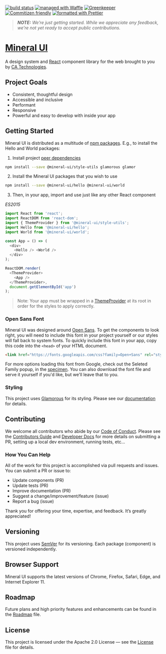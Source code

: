 
[![build status](https://travis-ci.org/mineral-ui/mineral-ui.svg?branch=master)](https://travis-ci.org/mineral-ui/mineral-ui)
[![managed with Waffle](https://img.shields.io/badge/managed_with-waffle-72b2e4.svg)](https://waffle.io/mineral-ui/mineral-ui)
[![Greenkeeper](https://badges.greenkeeper.io/mineral-ui/mineral-ui.svg)](https://greenkeeper.io/)
[![Commitizen friendly](https://img.shields.io/badge/Commitizen-friendly-brightgreen.svg?style=flat)](http://commitizen.github.io/cz-cli/)
[![formatted with Prettier](https://img.shields.io/badge/formatted_with-Prettier-ff69b4.svg)](https://github.com/prettier/prettier)

> **_NOTE:_** _We’re just getting started. While we appreciate any feedback, we’re not yet ready to accept public contributions._

# [Mineral UI](https://mineral-ui.github.io/)

A design system and [React](https://facebook.github.io/react/) component library for the web brought to you by [CA Technologies](http://ca.com).


## Project Goals

- Consistent, thoughtful design
- Accessible and inclusive
- Performant
- Responsive
- Powerful and easy to develop with inside your app


## Getting Started

Mineral UI is distributed as a multitude of [npm packages](https://www.npmjs.com/search?q=@mineral-ui). E.g., to install the Hello and World packages:

1. Install project [peer dependencies](./docs/peer-dependencies.md)

  ```sh
  npm install --save @mineral-ui/style-utils glamorous glamor
  ```

2. Install the Mineral UI packages that you wish to use

  ```sh
  npm install --save @mineral-ui/hello @mineral-ui/world
  ```

3. Then, in your app, import and use just like any other React component

  _ES2015_

  ```js
  import React from 'react';
  import ReactDOM from 'react-dom';
  import { ThemeProvider } from '@mineral-ui/style-utils';
  import Hello from '@mineral-ui/hello';
  import World from '@mineral-ui/world';

  const App = () => (
    <div>
      <Hello /> <World />
    </div>
  );

  ReactDOM.render(
    <ThemeProvider>
      <App />
    </ThemeProvider>,
    document.getElementById('app')
  );
  ```

  > Note: Your app must be wrapped in a [ThemeProvider](./docs/styling.md#themeprovider-theme) at its root in order for the styles to apply correctly.

### Open Sans Font

Mineral UI was designed around [Open Sans](https://fonts.google.com/specimen/Open+Sans). To get the components to look right, you will need to include this font in your project yourself or our styles will fall back to system fonts. To quickly include this font in your app, copy this code into the `<head>` of your HTML document.

  ```html
  <link href="https://fonts.googleapis.com/css?family=Open+Sans" rel="stylesheet">
  ```
  
For more options loading this font from Google, check out the Seleted Family popup, in the [specimen](https://fonts.google.com/specimen/Open+Sans?selection.family=Open+Sans). You can also download the font file and serve it yourself if you'd like, but we'll leave that to you.


### Styling

This project uses [Glamorous](https://github.com/paypal/glamorous/) for its styling. Please see our [documentation](./docs/styling.md) for details.


## Contributing

We welcome all contributors who abide by our [Code of Conduct](./CODE_OF_CONDUCT.md). Please see the [Contributors Guide](./CONTRIBUTING.md) and [Developer Docs](./docs/README.md) for more details on submitting a PR, setting up a local dev environment, running tests, etc...


### How You Can Help

All of the work for this project is accomplished via pull requests and issues. You can submit a PR or issue to:

- Update components (PR)
- Update tests (PR)
- Improve documentation (PR)
- Suggest a change/improvement/feature (issue)
- Report a bug (issue)

Thank you for offering your time, expertise, and feedback. It’s greatly appreciated!


## Versioning

This project uses [SemVer](http://semver.org/) for its versioning. Each package (component) is versioned independently.


## Browser Support

Mineral UI supports the latest versions of Chrome, Firefox, Safari, Edge, and Internet Explorer 11.


## Roadmap

Future plans and high priority features and enhancements can be found in the [Roadmap](./ROADMAP.md) file.

## License

This project is licensed under the Apache 2.0 License — see the [License](./LICENSE.md) file for details.
